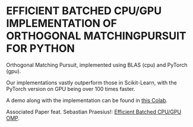# EFFICIENT BATCHED CPU/GPU IMPLEMENTATION OF ORTHOGONAL MATCHINGPURSUIT FOR PYTHON
Orthogonal Matching Pursuit, implemented using BLAS (cpu) and PyTorch (gpu).

Our implementations vastly outperform those in Scikit-Learn, with the PyTorch version on GPU being over 100 times faster.

A demo along with the implementation can be found in [this Colab](https://colab.research.google.com/drive/1BwqjGQC5XfaRiTUxit-afW0vg6ezjsh5?usp=sharing).

Associated Paper feat. Sebastian Praesius!: [Efficient Batched CPU/GPU OMP](https://github.com/Ariel5/omp-parallel-gpu-python/blob/main/results/Compressed_Sensing_Report.pdf).
